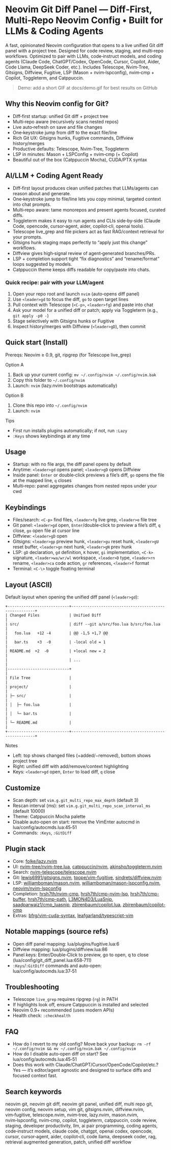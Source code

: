# Neovim Git Diff Panel — Diff‑First, Multi‑Repo Neovim Config • Built for LLMs & Coding Agents

A fast, opinionated Neovim configuration that opens to a live unified Git diff panel with a project tree. Designed for code review, staging, and multi‑repo workflows. Optimized to pair with LLMs, code‑instruct models, and coding agents (Claude Code, ChatGPT/Codex, OpenCode, Cursor, Copilot, Aider, Code Llama, DeepSeek Coder, etc.). Includes Telescope, Nvim‑Tree, Gitsigns, Diffview, Fugitive, LSP (Mason + nvim‑lspconfig), nvim‑cmp + Copilot, Toggleterm, and Catppuccin.

> Demo: add a short GIF at docs/demo.gif for best results on GitHub

## Why this Neovim config for Git?
- Diff‑first startup: unified Git diff + project tree
- Multi‑repo aware (recursively scans nested repos)
- Live auto‑refresh on save and file changes
- One‑keystroke jump from diff to the exact file/line
- Rich Git UX: Gitsigns hunks, Fugitive commands, Diffview history/merges
- Productive defaults: Telescope, Nvim‑Tree, Toggleterm
- LSP in minutes: Mason + LSPConfig + nvim‑cmp (+ Copilot)
- Beautiful out of the box (Catppuccin Mocha), CUDA/PTX syntax

## AI/LLM + Coding Agent Ready
- Diff‑first layout produces clean unified patches that LLMs/agents can reason about and generate.
- One‑keystroke jump to file/line lets you copy minimal, targeted context into chat prompts.
- Multi‑repo aware: tame monorepos and present agents focused, curated diffs.
- Toggleterm makes it easy to run agents and CLIs side‑by‑side (Claude Code, opencode, cursor‑agent, aider, copilot‑cli, openai tools).
- Telescope live_grep and file pickers act as fast RAG/context retrieval for your prompts.
- Gitsigns hunk staging maps perfectly to “apply just this change” workflows.
- Diffview gives high‑signal review of agent‑generated branches/PRs.
- LSP + completion support tight “fix diagnostics” and “rename/format” loops suggested by models.
- Catppuccin theme keeps diffs readable for copy/paste into chats.

### Quick recipe: pair with your LLM/agent
1) Open your repo root and launch `nvim` (auto‑opens diff panel)  
2) Use `<leader>gd` to focus the diff, `go` to open target lines  
3) Pull context with Telescope (`<C-p>`, `<leader>fg`) and paste into chat  
4) Ask your model for a unified diff or patch; apply via Toggleterm (e.g., `git apply -p0 -`)  
5) Stage selectively with Gitsigns hunks or Fugitive  
6) Inspect history/merges with Diffview (`<leader>gD`), then commit

## Quick start (Install)
Prereqs: Neovim ≥ 0.9, git, ripgrep (for Telescope live_grep)

Option A
1) Back up your current config: `mv ~/.config/nvim ~/.config/nvim.bak`
2) Copy this folder to `~/.config/nvim`
3) Launch: `nvim` (lazy.nvim bootstraps automatically)

Option B
1) Clone this repo into `~/.config/nvim`
2) Launch: `nvim`

Tips
- First run installs plugins automatically; if not, run `:Lazy`
- `:Keys` shows keybindings at any time

## Usage
- Startup: with no file args, the diff panel opens by default
- Anytime: `<leader>gd` opens panel; `<leader>gD` opens Diffview
- Inside panel: `Enter` or double‑click previews a file’s diff, `go` opens the file at the mapped line, `q` closes
- Multi‑repo: panel aggregates changes from nested repos under your cwd

## Keybindings
- Files/search: `<C-p>` find files, `<leader>fg` live grep, `<leader>e` file tree
- Git panel: `<leader>gd` open, `Enter`/double‑click to preview a file’s diff, `q` close, `go` open file at cursor line
- Diffview: `<leader>gD` open
- Gitsigns: `<leader>gp` preview hunk, `<leader>gu` reset hunk, `<leader>gU` reset buffer, `<leader>gn` next hunk, `<leader>gN` prev hunk
- LSP: `gD` declaration, `gd` definition, `K` hover, `gi` implementation, `<C-k>` signature, `<leader>wa/wr/wl` workspace, `<leader>D` type, `<leader>rn` rename, `<leader>ca` code action, `gr` references, `<leader>f` format
- Terminal: `<C-\>` toggle floating terminal

## Layout (ASCII)
Default layout when opening the unified diff panel (`<leader>gd`):

```
+---------------------------+------------------------------------------------------+
| Changed Files             | Unified Diff                                         |
| src/                      | diff --git a/src/foo.lua b/src/foo.lua               |
|   foo.lua   +12 -4        | @@ -1,5 +1,7 @@                                      |
|   bar.ts    +3  -0        | -local old = 1                                       |
| README.md  +2  -0         | +local new = 2                                       |
|                           | ...                                                  |
|---------------------------+                                                      |
| File Tree                 |                                                      |
| project/                  |                                                      |
| ├─ src/                   |                                                      |
| │  ├─ foo.lua             |                                                      |
| │  └─ bar.ts              |                                                      |
| └─ README.md              |                                                      |
+---------------------------+------------------------------------------------------+
```

Notes
- Left: top shows changed files (+added/−removed), bottom shows project tree
- Right: unified diff with add/remove/context highlighting
- Keys: `<leader>gd` open, `Enter` to load diff, `q` close

## Customize
- Scan depth: set `vim.g.git_multi_repo_max_depth` (default 3)
- Rescan interval (ms): set `vim.g.git_multi_repo_scan_interval_ms` (default 10000)
- Theme: Catppuccin Mocha palette
- Disable auto‑open on start: remove the VimEnter autocmd in lua/config/autocmds.lua:45‑51
- Commands: `:Keys`, `:GitDiff`

## Plugin stack
- Core: [folke/lazy.nvim](https://github.com/folke/lazy.nvim)
- UI: [nvim-tree/nvim-tree.lua](https://github.com/nvim-tree/nvim-tree.lua), [catppuccin/nvim](https://github.com/catppuccin/nvim), [akinsho/toggleterm.nvim](https://github.com/akinsho/toggleterm.nvim)
- Search: [nvim-telescope/telescope.nvim](https://github.com/nvim-telescope/telescope.nvim)
- Git: [lewis6991/gitsigns.nvim](https://github.com/lewis6991/gitsigns.nvim), [tpope/vim-fugitive](https://github.com/tpope/vim-fugitive), [sindrets/diffview.nvim](https://github.com/sindrets/diffview.nvim)
- LSP: [williamboman/mason.nvim](https://github.com/williamboman/mason.nvim), [williamboman/mason-lspconfig.nvim](https://github.com/williamboman/mason-lspconfig.nvim), [neovim/nvim-lspconfig](https://github.com/neovim/nvim-lspconfig)
- Completion: [hrsh7th/nvim-cmp](https://github.com/hrsh7th/nvim-cmp), [hrsh7th/cmp-nvim-lsp](https://github.com/hrsh7th/cmp-nvim-lsp), [hrsh7th/cmp-buffer](https://github.com/hrsh7th/cmp-buffer), [hrsh7th/cmp-path](https://github.com/hrsh7th/cmp-path), [L3MON4D3/LuaSnip](https://github.com/L3MON4D3/LuaSnip), [saadparwaiz1/cmp_luasnip](https://github.com/saadparwaiz1/cmp_luasnip), [zbirenbaum/copilot.lua](https://github.com/zbirenbaum/copilot.lua), [zbirenbaum/copilot-cmp](https://github.com/zbirenbaum/copilot-cmp)
- Extras: [bfrg/vim-cuda-syntax](https://github.com/bfrg/vim-cuda-syntax), [leafgarland/typescript-vim](https://github.com/leafgarland/typescript-vim)

## Notable mappings (source refs)
- Open diff panel mapping: lua/plugins/fugitive.lua:6
- Diffview mapping: lua/plugins/diffview.lua:86
- Panel keys: Enter/Double‑Click to preview, go to open, q to close (lua/config/git_diff_panel.lua:658‑711)
- `:Keys`/`:GitDiff` commands and auto‑open: lua/config/autocmds.lua:37‑51

## Troubleshooting
- Telescope `live_grep` requires ripgrep (`rg`) in PATH
- If highlights look off, ensure Catppuccin is installed and selected
- Neovim 0.9+ recommended (uses modern APIs)
- Health check: `:checkhealth`

## FAQ
- How do I revert to my old config? Move back your backup: `rm -rf ~/.config/nvim && mv ~/.config/nvim.bak ~/.config/nvim`
- How do I disable auto‑open diff on start? See lua/config/autocmds.lua:45‑51
- Does this work with Claude/ChatGPT/Cursor/OpenCode/Copilot/etc.? Yes — it’s editor/agent agnostic and designed to surface diffs and focused context fast.

## Search keywords
neovim git, neovim git diff, neovim git panel, unified diff, multi repo git, neovim config, neovim setup, vim git, gitsigns.nvim, diffview.nvim, vim‑fugitive, telescope.nvim, nvim‑tree, lazy.nvim, mason.nvim, nvim‑lspconfig, nvim‑cmp, copilot, toggleterm, catppuccin, code review, staging, developer productivity, llm, ai pair programming, coding agents, code‑instruct models, claude code, chatgpt, openai codex, opencode, cursor, cursor‑agent, aider, copilot‑cli, code llama, deepseek coder, rag, retrieval augmented generation, patch, unified diff workflow